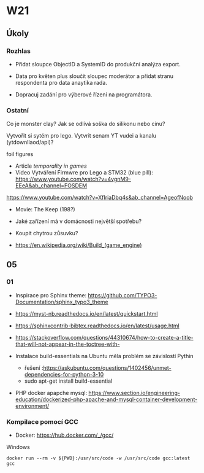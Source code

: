 # W21

## Úkoly

### Rozhlas

- Přidat sloupce ObjectID a SystemID do produkční analýza export.
- Data pro květen plus sloučit sloupec moderátor a přidat stranu respondenta pro data anaytika rada.

- Dopracuj zadání pro výberové řízení na programátora.

### Ostatní

Co je monster clay?
Jak se odlívá soška do silikonu nebo cínu?

Vytvořit si sytém pro lego.
Vytvrit senam YT vudei a kanalu (ytdownllaod/api)?

foil figures

- Article *temporality in games*
- Video Vytváření Firmwre pro Lego a STM32 (blue pill): <https://www.youtube.com/watch?v=4vgnM9-EEeA&ab_channel=FOSDEM>

<https://www.youtube.com/watch?v=XfIriaDbq4s&ab_channel=AgeofNoob>

- Movie: The Keep (198?)

- Jaké zařízení má v domácnosti největší spotřebu?
- Koupit chytrou zůsuvku?

- <https://en.wikipedia.org/wiki/Build_(game_engine)>

## 05

### 01

- Inspirace pro Sphinx theme: <https://github.com/TYPO3-Documentation/sphinx_typo3_theme>

- <https://myst-nb.readthedocs.io/en/latest/quickstart.html>
- <https://sphinxcontrib-bibtex.readthedocs.io/en/latest/usage.html>

- <https://stackoverflow.com/questions/44310674/how-to-create-a-title-that-will-not-appear-in-the-toctree-with->

- Instalace build-essentials na Ubuntu měla problém se závislostí Pythin
  - řešení :<https://askubuntu.com/questions/1402456/unmet-dependencies-for-python-3-10>
  - sudo apt-get install build-essential

- PHP docker apapche mysql: <https://www.section.io/engineering-education/dockerized-php-apache-and-mysql-container-development-environment/>

### Kompilace pomocí GCC

- Docker: <https://hub.docker.com/_/gcc/>

Windows

    docker run --rm -v ${PWD}:/usr/src/code -w /usr/src/code gcc:latest gcc 
